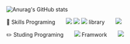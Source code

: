 ![Anurag's GitHub stats](https://github-readme-stats.vercel.app/api?username=daeppang119&show_icons=true&theme=radical)

📕 Skills
Programing  <img src="https://img.shields.io/badge/html5-E34F26?style=for-the-badge&logo=html5&logoColor=white"> <img src="https://img.shields.io/badge/css3-1572B6?style=for-the-badge&logo=css3&logoColor=white"> <img src="https://img.shields.io/badge/javascript-F7DF1E?style=for-the-badge&logo=javascript&logoColor=white">
library  <img src="https://img.shields.io/badge/react-61DAFB?style=for-the-badge&logo=react&logoColor=white">


✏️ Studing
Programing  <img src="https://img.shields.io/badge/typescript-3178C6?style=for-the-badge&logo=typescript&logoColor=white">
Framwork  <img src="https://img.shields.io/badge/nextdotjs-000000?style=for-the-badge&logo=nextdotjs&logoColor=white">

